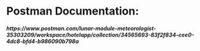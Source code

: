 <h1> Postman Documentation: </h1>
<h5>https://www.postman.com/lunar-module-meteorologist-35303209/workspace/hotelapp/collection/34565693-83f2f834-cee0-4dc8-bfd4-b986090b798a</h5>
